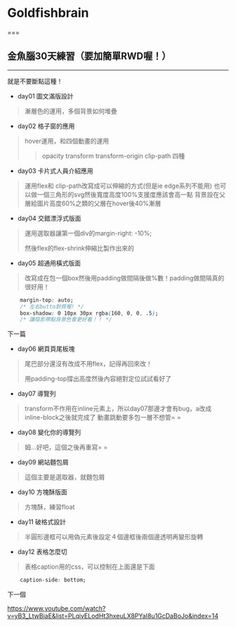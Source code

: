 # Goldfishbrain
===

## 金魚腦30天練習（要加簡單RWD喔！）
---
就是不要斷點這種！

* day01 圖文滿版設計

>漸層色的運用，多個背景如何堆疊

* day02 格子窗的應用

>hover運用，和四個動畫的運用
>
>>opacity transform transform-origin clip-path 四種

* day03 卡片式人員介紹應用

>運用flex和 clip-path改寫成可以伸縮的方式(但是ie edge系列不能用)
>也可以做一個三角形的svg然後寬度高度100%支援度應該會高一點
>背景設在父層給圖片高度60%之類的父層在hover後40%漸層

* day04 交錯漂浮式版面

>運用選取器讓第一個div的margin-right: -10%;
>
>然後flex的flex-shrink伸縮比製作出來的

* day05 超通用橫式版面

>改寫成在包一個box然後用padding做間隔後做%數！padding做間隔真的很好用！

```css
    margin-top: auto;
    /* 左右butto對齊喔! */
    box-shadow: 0 10px 30px rgba(160, 0, 0, .5);
    /* 讓陰影帶點背景色會更好看！！ */
```
下一篇

* day06 網頁頁尾板塊

>尾巴部分還沒有改成不用flex，記得再回來改！
>
>用padding-top撐出高度然後內容絕對定位試試看好了

* day07 導覽列

>transform不作用在inline元素上，所以day07那邊才會有bug，a改成inline-block之後就完成了
>動畫跳動要多包一層不想管= =

* day08 變化你的導覽列

>姆...好吧，這個之後再重寫= =

* day09 網站麵包屑

>這個主要是選取器，就麵包屑

* day10 方塊酥版面

>方塊酥，練習float

* day11 破格式設計

>半圓形邊框可以用偽元素後設定４個邊框後兩個邊透明再變形旋轉

* day12 表格怎麼切

>表格caption用的css，可以控制在上面還是下面
```css
    caption-side: bottom;
```


下一個

https://www.youtube.com/watch?v=yB3_LtwBiaE&list=PLqivELodHt3hxeuLX8PYaI8u1GcDaBoJo&index=14